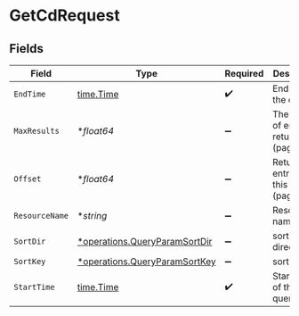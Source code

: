 # GetCdRequest


## Fields

| Field                                                                         | Type                                                                          | Required                                                                      | Description                                                                   |
| ----------------------------------------------------------------------------- | ----------------------------------------------------------------------------- | ----------------------------------------------------------------------------- | ----------------------------------------------------------------------------- |
| `EndTime`                                                                     | [time.Time](https://pkg.go.dev/time#Time)                                     | :heavy_check_mark:                                                            | End date of the query                                                         |
| `MaxResults`                                                                  | **float64*                                                                    | :heavy_minus_sign:                                                            | The number of entries to return (pagination)                                  |
| `Offset`                                                                      | **float64*                                                                    | :heavy_minus_sign:                                                            | Return entries from this offset (pagination)                                  |
| `ResourceName`                                                                | **string*                                                                     | :heavy_minus_sign:                                                            | Resource name                                                                 |
| `SortDir`                                                                     | [*operations.QueryParamSortDir](../../models/operations/queryparamsortdir.md) | :heavy_minus_sign:                                                            | sorting direction                                                             |
| `SortKey`                                                                     | [*operations.QueryParamSortKey](../../models/operations/queryparamsortkey.md) | :heavy_minus_sign:                                                            | sort key                                                                      |
| `StartTime`                                                                   | [time.Time](https://pkg.go.dev/time#Time)                                     | :heavy_check_mark:                                                            | Start date of the query                                                       |